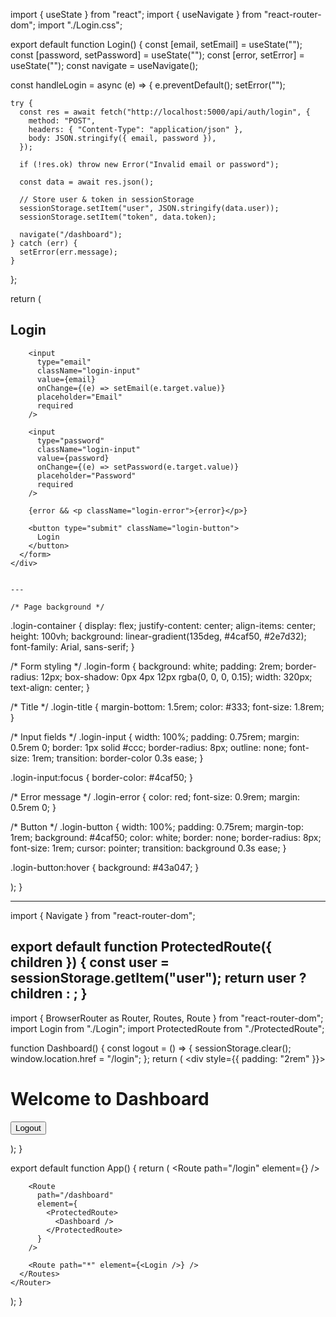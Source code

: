 import { useState } from "react";
import { useNavigate } from "react-router-dom";
import "./Login.css";

export default function Login() {
  const [email, setEmail] = useState("");
  const [password, setPassword] = useState("");
  const [error, setError] = useState("");
  const navigate = useNavigate();

  const handleLogin = async (e) => {
    e.preventDefault();
    setError("");

    try {
      const res = await fetch("http://localhost:5000/api/auth/login", {
        method: "POST",
        headers: { "Content-Type": "application/json" },
        body: JSON.stringify({ email, password }),
      });

      if (!res.ok) throw new Error("Invalid email or password");

      const data = await res.json();

      // Store user & token in sessionStorage
      sessionStorage.setItem("user", JSON.stringify(data.user));
      sessionStorage.setItem("token", data.token);

      navigate("/dashboard");
    } catch (err) {
      setError(err.message);
    }
  };

  return (
    <div className="login-container">
      <form className="login-form" onSubmit={handleLogin}>
        <h2 className="login-title">Login</h2>

        <input
          type="email"
          className="login-input"
          value={email}
          onChange={(e) => setEmail(e.target.value)}
          placeholder="Email"
          required
        />

        <input
          type="password"
          className="login-input"
          value={password}
          onChange={(e) => setPassword(e.target.value)}
          placeholder="Password"
          required
        />

        {error && <p className="login-error">{error}</p>}

        <button type="submit" className="login-button">
          Login
        </button>
      </form>
    </div>


    ---

    /* Page background */
.login-container {
  display: flex;
  justify-content: center;
  align-items: center;
  height: 100vh;
  background: linear-gradient(135deg, #4caf50, #2e7d32);
  font-family: Arial, sans-serif;
}

/* Form styling */
.login-form {
  background: white;
  padding: 2rem;
  border-radius: 12px;
  box-shadow: 0px 4px 12px rgba(0, 0, 0, 0.15);
  width: 320px;
  text-align: center;
}

/* Title */
.login-title {
  margin-bottom: 1.5rem;
  color: #333;
  font-size: 1.8rem;
}

/* Input fields */
.login-input {
  width: 100%;
  padding: 0.75rem;
  margin: 0.5rem 0;
  border: 1px solid #ccc;
  border-radius: 8px;
  outline: none;
  font-size: 1rem;
  transition: border-color 0.3s ease;
}

.login-input:focus {
  border-color: #4caf50;
}

/* Error message */
.login-error {
  color: red;
  font-size: 0.9rem;
  margin: 0.5rem 0;
}

/* Button */
.login-button {
  width: 100%;
  padding: 0.75rem;
  margin-top: 1rem;
  background: #4caf50;
  color: white;
  border: none;
  border-radius: 8px;
  font-size: 1rem;
  cursor: pointer;
  transition: background 0.3s ease;
}

.login-button:hover {
  background: #43a047;
}

  );
}


---

import { Navigate } from "react-router-dom";

export default function ProtectedRoute({ children }) {
  const user = sessionStorage.getItem("user");
  return user ? children : <Navigate to="/login" />;
}
---

import { BrowserRouter as Router, Routes, Route } from "react-router-dom";
import Login from "./Login";
import ProtectedRoute from "./ProtectedRoute";

function Dashboard() {
  const logout = () => {
    sessionStorage.clear();
    window.location.href = "/login";
  };
  return (
    <div style={{ padding: "2rem" }}>
      <h1>Welcome to Dashboard</h1>
      <button onClick={logout}>Logout</button>
    </div>
  );
}

export default function App() {
  return (
    <Router>
      <Routes>
        <Route path="/login" element={<Login />} />

        <Route
          path="/dashboard"
          element={
            <ProtectedRoute>
              <Dashboard />
            </ProtectedRoute>
          }
        />

        <Route path="*" element={<Login />} />
      </Routes>
    </Router>
  );
}
